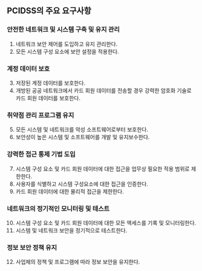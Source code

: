 ## PCIDSS의 주요 요구사항

### 안전한 네트워크 및 시스템 구축 및 유지 관리
1. 네트워크 보안 제어를 도입하고 유지 관리한다. 
2. 모든 시스템 구성 요소에 보안 설정을 적용한다.

### 계정 데이터 보호 
3. 저장된 계정 데이터를 보호한다.
4. 개방된 공공 네트워크에서 카드 회원 데이터를 전송할 경우 강력한 암호화 기술로 카드 회원 데이터를 보호한다.

### 취약점 관리 프로그램 유지 
5. 모든 시스템 및 네트워크를 악성 소프트웨어로부터 보호한다.
6. 보안성이 높은 시스템 및 소프트웨어를 개발 및 유지보수한다.

### 강력한 접근 통제 기법 도입
7. 시스템 구성 요소 및 카드 회원 데이터에 대한 접근을 업무상 필요한 적용 범위로 제한한다.
8. 사용자를 식별하고 시스템 구성요소에 대한 접근을 인증한다.
9. 카드 회원 데이터에 대한 물리적 접근을 제한한다.

### 네트워크의 정기적인 모니터링 및 테스트 
10. 시스템 구성 요소 및 카드 회원 데이터에 대한 모든 액세스를 기록 및 모니터링한다.
11. 시스템 및 네트워크 보안을 정기적으로 테스트한다. 

### 정보 보안 정책 유지
12. 사업체의 정책 및 프로그램에 따라 정보 보안을 유지한다.